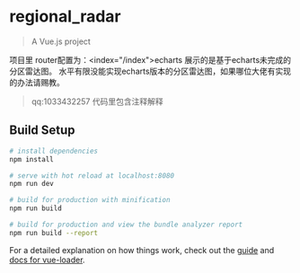 # regional_radar

> A Vue.js project

项目里 router配置为：<index="/index">echarts 展示的是基于echarts未完成的分区雷达图。
水平有限没能实现echarts版本的分区雷达图，如果哪位大佬有实现的办法请赐教。

> qq:1033432257
> 代码里包含注释解释


## Build Setup

``` bash
# install dependencies
npm install

# serve with hot reload at localhost:8080
npm run dev

# build for production with minification
npm run build

# build for production and view the bundle analyzer report
npm run build --report
```

For a detailed explanation on how things work, check out the [guide](http://vuejs-templates.github.io/webpack/) and [docs for vue-loader](http://vuejs.github.io/vue-loader).

